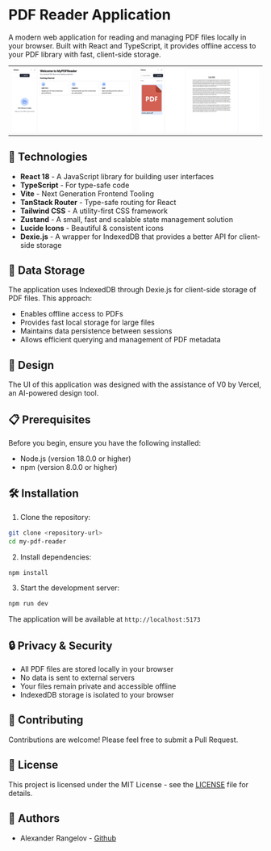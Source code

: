 # PDF Reader Application

A modern web application for reading and managing PDF files locally in your browser. Built with React and TypeScript, it provides offline access to your PDF library with fast, client-side storage.

|                                              |                                                 |
| -------------------------------------------- | ----------------------------------------------- |
| ![Empty Library View](public/home_empty.png) | ![Populated Library View](public/populated.png) |

## 🚀 Technologies

- **React 18** - A JavaScript library for building user interfaces
- **TypeScript** - For type-safe code
- **Vite** - Next Generation Frontend Tooling
- **TanStack Router** - Type-safe routing for React
- **Tailwind CSS** - A utility-first CSS framework
- **Zustand** - A small, fast and scalable state management solution
- **Lucide Icons** - Beautiful & consistent icons
- **Dexie.js** - A wrapper for IndexedDB that provides a better API for client-side storage

## 💾 Data Storage

The application uses IndexedDB through Dexie.js for client-side storage of PDF files. This approach:

- Enables offline access to PDFs
- Provides fast local storage for large files
- Maintains data persistence between sessions
- Allows efficient querying and management of PDF metadata

## 🎨 Design

The UI of this application was designed with the assistance of V0 by Vercel, an AI-powered design tool.

## 📋 Prerequisites

Before you begin, ensure you have the following installed:

- Node.js (version 18.0.0 or higher)
- npm (version 8.0.0 or higher)

## 🛠️ Installation

1. Clone the repository:

```bash
git clone <repository-url>
cd my-pdf-reader
```

2. Install dependencies:

```bash
npm install
```

3. Start the development server:

```bash
npm run dev
```

The application will be available at `http://localhost:5173`

## 🔒 Privacy & Security

- All PDF files are stored locally in your browser
- No data is sent to external servers
- Your files remain private and accessible offline
- IndexedDB storage is isolated to your browser

## 🤝 Contributing

Contributions are welcome! Please feel free to submit a Pull Request.

## 📝 License

This project is licensed under the MIT License - see the [LICENSE](LICENSE) file for details.

## 👥 Authors

- Alexander Rangelov - [Github](https://github.com/arangelovv)
